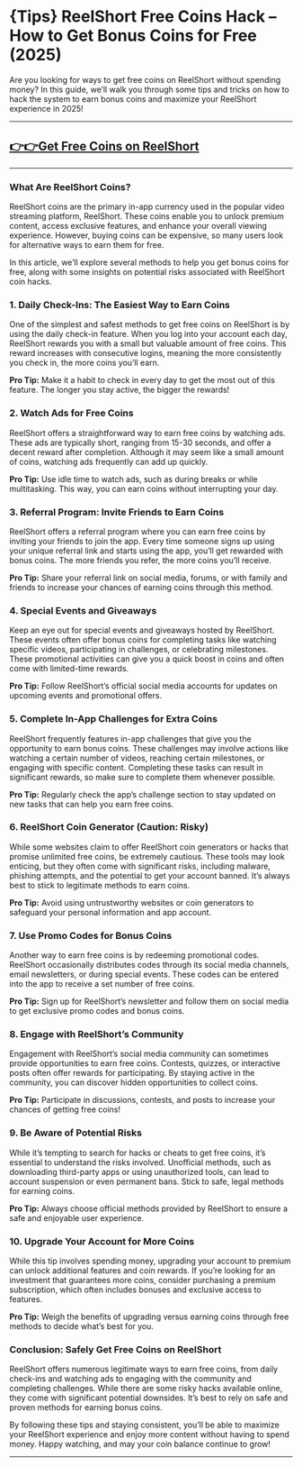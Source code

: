 # **{Tips} ReelShort Free Coins Hack – How to Get Bonus Coins for Free (2025)**

Are you looking for ways to get free coins on ReelShort without spending money? In this guide, we’ll walk you through some tips and tricks on how to hack the system to earn bonus coins and maximize your ReelShort experience in 2025!

---
## **[👉👉Get Free Coins on ReelShort](https://9990.site/ReelShort)**
---


### What Are ReelShort Coins?

ReelShort coins are the primary in-app currency used in the popular video streaming platform, ReelShort. These coins enable you to unlock premium content, access exclusive features, and enhance your overall viewing experience. However, buying coins can be expensive, so many users look for alternative ways to earn them for free.

In this article, we’ll explore several methods to help you get bonus coins for free, along with some insights on potential risks associated with ReelShort coin hacks.

### 1. **Daily Check-Ins: The Easiest Way to Earn Coins**

One of the simplest and safest methods to get free coins on ReelShort is by using the daily check-in feature. When you log into your account each day, ReelShort rewards you with a small but valuable amount of free coins. This reward increases with consecutive logins, meaning the more consistently you check in, the more coins you’ll earn.

**Pro Tip:** Make it a habit to check in every day to get the most out of this feature. The longer you stay active, the bigger the rewards!

### 2. **Watch Ads for Free Coins**

ReelShort offers a straightforward way to earn free coins by watching ads. These ads are typically short, ranging from 15-30 seconds, and offer a decent reward after completion. Although it may seem like a small amount of coins, watching ads frequently can add up quickly.

**Pro Tip:** Use idle time to watch ads, such as during breaks or while multitasking. This way, you can earn coins without interrupting your day.

### 3. **Referral Program: Invite Friends to Earn Coins**

ReelShort offers a referral program where you can earn free coins by inviting your friends to join the app. Every time someone signs up using your unique referral link and starts using the app, you’ll get rewarded with bonus coins. The more friends you refer, the more coins you’ll receive.

**Pro Tip:** Share your referral link on social media, forums, or with family and friends to increase your chances of earning coins through this method.

### 4. **Special Events and Giveaways**

Keep an eye out for special events and giveaways hosted by ReelShort. These events often offer bonus coins for completing tasks like watching specific videos, participating in challenges, or celebrating milestones. These promotional activities can give you a quick boost in coins and often come with limited-time rewards.

**Pro Tip:** Follow ReelShort’s official social media accounts for updates on upcoming events and promotional offers.

### 5. **Complete In-App Challenges for Extra Coins**

ReelShort frequently features in-app challenges that give you the opportunity to earn bonus coins. These challenges may involve actions like watching a certain number of videos, reaching certain milestones, or engaging with specific content. Completing these tasks can result in significant rewards, so make sure to complete them whenever possible.

**Pro Tip:** Regularly check the app’s challenge section to stay updated on new tasks that can help you earn free coins.

### 6. **ReelShort Coin Generator (Caution: Risky)**

While some websites claim to offer ReelShort coin generators or hacks that promise unlimited free coins, be extremely cautious. These tools may look enticing, but they often come with significant risks, including malware, phishing attempts, and the potential to get your account banned. It’s always best to stick to legitimate methods to earn coins.

**Pro Tip:** Avoid using untrustworthy websites or coin generators to safeguard your personal information and app account.

### 7. **Use Promo Codes for Bonus Coins**

Another way to earn free coins is by redeeming promotional codes. ReelShort occasionally distributes codes through its social media channels, email newsletters, or during special events. These codes can be entered into the app to receive a set number of free coins.

**Pro Tip:** Sign up for ReelShort’s newsletter and follow them on social media to get exclusive promo codes and bonus coins.

### 8. **Engage with ReelShort’s Community**

Engagement with ReelShort’s social media community can sometimes provide opportunities to earn free coins. Contests, quizzes, or interactive posts often offer rewards for participating. By staying active in the community, you can discover hidden opportunities to collect coins.

**Pro Tip:** Participate in discussions, contests, and posts to increase your chances of getting free coins!

### 9. **Be Aware of Potential Risks**

While it’s tempting to search for hacks or cheats to get free coins, it’s essential to understand the risks involved. Unofficial methods, such as downloading third-party apps or using unauthorized tools, can lead to account suspension or even permanent bans. Stick to safe, legal methods for earning coins.

**Pro Tip:** Always choose official methods provided by ReelShort to ensure a safe and enjoyable user experience.

### 10. **Upgrade Your Account for More Coins**

While this tip involves spending money, upgrading your account to premium can unlock additional features and coin rewards. If you’re looking for an investment that guarantees more coins, consider purchasing a premium subscription, which often includes bonuses and exclusive access to features.

**Pro Tip:** Weigh the benefits of upgrading versus earning coins through free methods to decide what’s best for you.

### Conclusion: Safely Get Free Coins on ReelShort

ReelShort offers numerous legitimate ways to earn free coins, from daily check-ins and watching ads to engaging with the community and completing challenges. While there are some risky hacks available online, they come with significant potential downsides. It’s best to rely on safe and proven methods for earning bonus coins.

By following these tips and staying consistent, you’ll be able to maximize your ReelShort experience and enjoy more content without having to spend money. Happy watching, and may your coin balance continue to grow!

---
